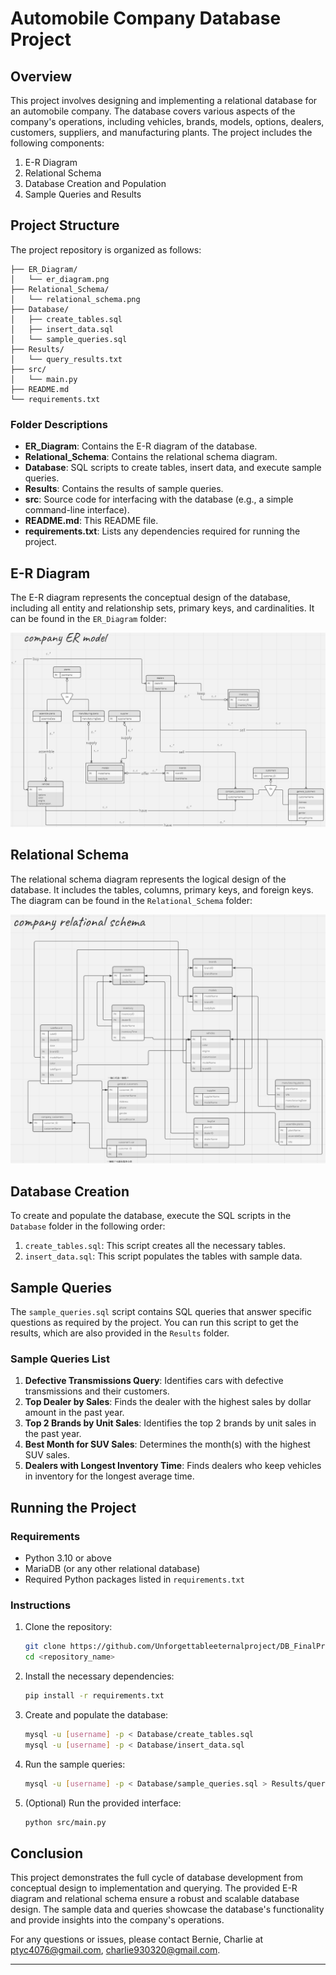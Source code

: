 # Automobile Company Database Project

## Overview

This project involves designing and implementing a relational database for an automobile company. The database covers various aspects of the company's operations, including vehicles, brands, models, options, dealers, customers, suppliers, and manufacturing plants. The project includes the following components:
1. E-R Diagram
2. Relational Schema
3. Database Creation and Population
4. Sample Queries and Results

## Project Structure

The project repository is organized as follows:

```
├── ER_Diagram/
│   └── er_diagram.png
├── Relational_Schema/
│   └── relational_schema.png
├── Database/
│   ├── create_tables.sql
│   ├── insert_data.sql
│   └── sample_queries.sql
├── Results/
│   └── query_results.txt
├── src/
│   └── main.py
├── README.md
└── requirements.txt
```

### Folder Descriptions

- **ER_Diagram**: Contains the E-R diagram of the database.
- **Relational_Schema**: Contains the relational schema diagram.
- **Database**: SQL scripts to create tables, insert data, and execute sample queries.
- **Results**: Contains the results of sample queries.
- **src**: Source code for interfacing with the database (e.g., a simple command-line interface).
- **README.md**: This README file.
- **requirements.txt**: Lists any dependencies required for running the project.

## E-R Diagram

The E-R diagram represents the conceptual design of the database, including all entity and relationship sets, primary keys, and cardinalities. It can be found in the `ER_Diagram` folder:

![ER Diagram](ER_Diagram/er_diagram.png)

## Relational Schema

The relational schema diagram represents the logical design of the database. It includes the tables, columns, primary keys, and foreign keys. The diagram can be found in the `Relational_Schema` folder:

![Relational Schema](Relational_Schema/relational_schema.png)

## Database Creation

To create and populate the database, execute the SQL scripts in the `Database` folder in the following order:

1. `create_tables.sql`: This script creates all the necessary tables.
2. `insert_data.sql`: This script populates the tables with sample data.

## Sample Queries

The `sample_queries.sql` script contains SQL queries that answer specific questions as required by the project. You can run this script to get the results, which are also provided in the `Results` folder.

### Sample Queries List

1. **Defective Transmissions Query**: Identifies cars with defective transmissions and their customers.
2. **Top Dealer by Sales**: Finds the dealer with the highest sales by dollar amount in the past year.
3. **Top 2 Brands by Unit Sales**: Identifies the top 2 brands by unit sales in the past year.
4. **Best Month for SUV Sales**: Determines the month(s) with the highest SUV sales.
5. **Dealers with Longest Inventory Time**: Finds dealers who keep vehicles in inventory for the longest average time.

## Running the Project

### Requirements

- Python 3.10 or above
- MariaDB (or any other relational database)
- Required Python packages listed in `requirements.txt`

### Instructions

1. Clone the repository:
   ```bash
   git clone https://github.com/Unforgettableeternalproject/DB_FinalProject
   cd <repository_name>
   ```
2. Install the necessary dependencies:
   ```bash
   pip install -r requirements.txt
   ```
3. Create and populate the database:
   ```bash
   mysql -u [username] -p < Database/create_tables.sql
   mysql -u [username] -p < Database/insert_data.sql
   ```
4. Run the sample queries:
   ```bash
   mysql -u [username] -p < Database/sample_queries.sql > Results/query_results.txt
   ```
5. (Optional) Run the provided interface:
   ```bash
   python src/main.py
   ```

## Conclusion

This project demonstrates the full cycle of database development from conceptual design to implementation and querying. The provided E-R diagram and relational schema ensure a robust and scalable database design. The sample data and queries showcase the database's functionality and provide insights into the company's operations.

For any questions or issues, please contact Bernie, Charlie at ptyc4076@gmail.com, charlie930320@gmail.com.

---
